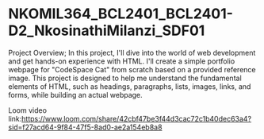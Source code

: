 # NKOMIL364_BCL2401_BCL2401-D2_NkosinathiMilanzi_SDF01
Project Overview; In this project, I'll dive into the world of web development and get hands-on experience with HTML. I'll create a simple portfolio webpage for "CodeSpace Cat" from scratch based on a provided reference image. This project is designed to help me understand the fundamental elements of HTML, such as headings, paragraphs, lists, images, links, and forms, while building an actual webpage.

Loom video link:https://www.loom.com/share/42cbf47be3f44d3cac72c1b40dec63a4?sid=f27acd64-9f84-47f5-8ad0-ae2a154eb8a8 
